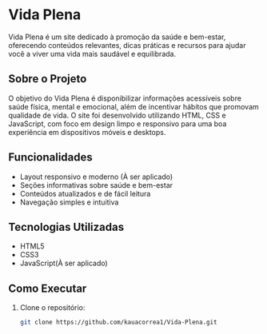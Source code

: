 # Vida Plena

Vida Plena é um site dedicado à promoção da saúde e bem-estar, oferecendo conteúdos relevantes, dicas práticas e recursos para ajudar você a viver uma vida mais saudável e equilibrada.

## Sobre o Projeto

O objetivo do Vida Plena é disponibilizar informações acessíveis sobre saúde física, mental e emocional, além de incentivar hábitos que promovam qualidade de vida. O site foi desenvolvido utilizando HTML, CSS e JavaScript, com foco em design limpo e responsivo para uma boa experiência em dispositivos móveis e desktops.

## Funcionalidades

- Layout responsivo e moderno (À ser aplicado)
- Seções informativas sobre saúde e bem-estar
- Conteúdos atualizados e de fácil leitura
- Navegação simples e intuitiva

## Tecnologias Utilizadas

- HTML5
- CSS3
- JavaScript(À ser aplicado)

## Como Executar

1. Clone o repositório:
   ```bash
   git clone https://github.com/kauacorrea1/Vida-Plena.git
